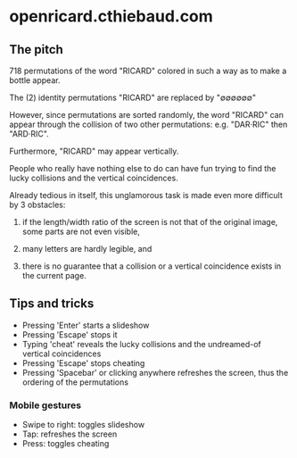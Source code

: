 # openricard.cthiebaud.com

## The pitch

718 permutations of the word "RICARD" colored in such a way as to make a bottle appear.

The (2) identity permutations "RICARD" are replaced by "∅∅∅∅∅∅" 

However, since permutations are sorted randomly, the word "RICARD" can appear through the collision of two other permutations: e.g. "DAR·RIC" then "ARD·RIC".

Furthermore, "RICARD" may appear vertically.

People who really have nothing else to do can have fun trying to find the lucky collisions and the vertical coincidences.

Already tedious in itself, this unglamorous task is made even more difficult by 3 obstacles:

1. if the length/width ratio of the screen is not that of the original image, some parts are not even visible,

2. many letters are hardly legible, and

3. there is no guarantee that a collision or a vertical coincidence exists in the current page.

## Tips and tricks

* Pressing 'Enter' starts a slideshow
* Pressing 'Escape' stops it
* Typing 'cheat' reveals the lucky collisions and the undreamed-of vertical coincidences
* Pressing 'Escape' stops cheating
* Pressing 'Spacebar' or clicking anywhere refreshes the screen, thus the ordering of the permutations

### Mobile gestures

* Swipe to right: toggles slideshow
* Tap: refreshes the screen
* Press: toggles cheating
